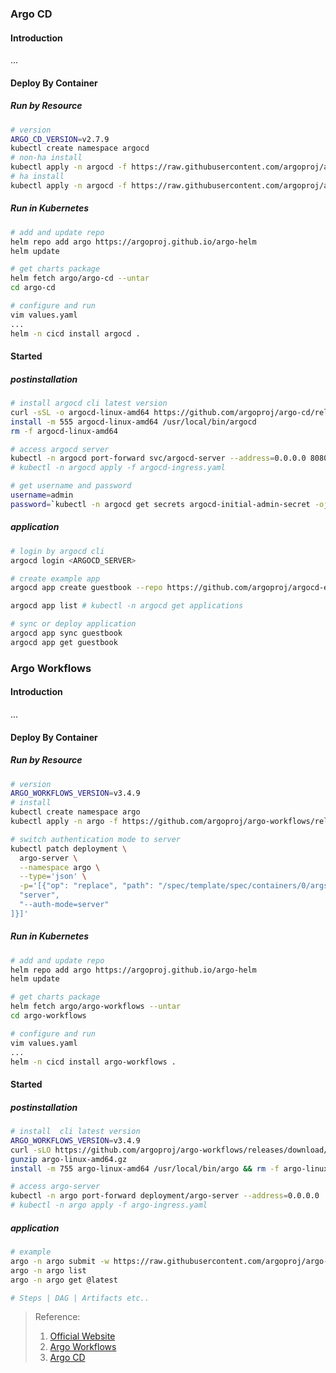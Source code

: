 ### Argo CD
#### Introduction
...


#### Deploy By Container
##### Run by Resource
```bash
# version
ARGO_CD_VERSION=v2.7.9
kubectl create namespace argocd
# non-ha install
kubectl apply -n argocd -f https://raw.githubusercontent.com/argoproj/argo-cd/${ARGO_CD_VERSION}/manifests/install.yaml
# ha install
kubectl apply -n argocd -f https://raw.githubusercontent.com/argoproj/argo-cd/${ARGO_CD_VERSION}/manifests/ha/install.yaml

```

##### Run in Kubernetes
```bash
# add and update repo
helm repo add argo https://argoproj.github.io/argo-helm
helm update

# get charts package
helm fetch argo/argo-cd --untar
cd argo-cd

# configure and run
vim values.yaml
...
helm -n cicd install argocd .
```


#### Started
##### postinstallation
```bash
# install argocd cli latest version
curl -sSL -o argocd-linux-amd64 https://github.com/argoproj/argo-cd/releases/latest/download/argocd-linux-amd64
install -m 555 argocd-linux-amd64 /usr/local/bin/argocd
rm -f argocd-linux-amd64

# access argocd server
kubectl -n argocd port-forward svc/argocd-server --address=0.0.0.0 8080:443
# kubectl -n argocd apply -f argocd-ingress.yaml

# get username and password
username=admin
password=`kubectl -n argocd get secrets argocd-initial-admin-secret -ojsonpath='{.data.password}' |base64 -d`

```

##### application
```bash
# login by argocd cli
argocd login <ARGOCD_SERVER>

# create example app
argocd app create guestbook --repo https://github.com/argoproj/argocd-example-apps.git --path guestbook --dest-server https://kubernetes.default.svc --dest-namespace default

argocd app list # kubectl -n argocd get applications

# sync or deploy application
argocd app sync guestbook
argocd app get guestbook


```


### Argo Workflows
#### Introduction
...


#### Deploy By Container
##### Run by Resource
```bash
# version
ARGO_WORKFLOWS_VERSION=v3.4.9
# install
kubectl create namespace argo
kubectl apply -n argo -f https://github.com/argoproj/argo-workflows/releases/download/${ARGO_WORKFLOWS_VERSION}/install.yaml

# switch authentication mode to server
kubectl patch deployment \
  argo-server \
  --namespace argo \
  --type='json' \
  -p='[{"op": "replace", "path": "/spec/template/spec/containers/0/args", "value": [
  "server",
  "--auth-mode=server"
]}]'
```


##### Run in Kubernetes
```bash
# add and update repo
helm repo add argo https://argoproj.github.io/argo-helm
helm update

# get charts package
helm fetch argo/argo-workflows --untar
cd argo-workflows

# configure and run
vim values.yaml
...
helm -n cicd install argo-workflows .

```

#### Started
##### postinstallation
```bash
# install  cli latest version
ARGO_WORKFLOWS_VERSION=v3.4.9
curl -sLO https://github.com/argoproj/argo-workflows/releases/download/${ARGO_WORKFLOWS_VERSION}/argo-linux-amd64.gz
gunzip argo-linux-amd64.gz 
install -m 755 argo-linux-amd64 /usr/local/bin/argo && rm -f argo-linux-amd64

# access argo-server 
kubectl -n argo port-forward deployment/argo-server --address=0.0.0.0  2746:2746
# kubectl -n argo apply -f argo-ingress.yaml

```

##### application
```bash
# example 
argo -n argo submit -w https://raw.githubusercontent.com/argoproj/argo-workflows/master/examples/hello-world.yaml
argo -n argo list
argo -n argo get @latest

# Steps | DAG | Artifacts etc..


```


> Reference:
> 1. [Official Website](https://argoproj.github.io/)
> 2. [Argo Workflows](https://argoproj.github.io/workflows/)
> 3. [Argo CD](https://github.com/argoproj/argo-cd/)

